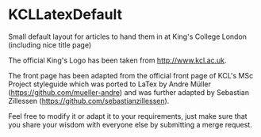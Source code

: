 # KCLLatexDefault
Small default layout for articles to hand them in at King's College London (including nice title page)

The official King's Logo has been taken from http://www.kcl.ac.uk.

The front page has been adapted from the official front page of KCL's MSc Project styleguide which was ported to LaTex by Andre Müller (https://github.com/mueller-andre) and was further adapted by Sebastian Zillessen (https://github.com/sebastianzillessen).

Feel free to modify it or adapt it to your requirements, just make sure that you share your wisdom with everyone else by submitting a merge request.



